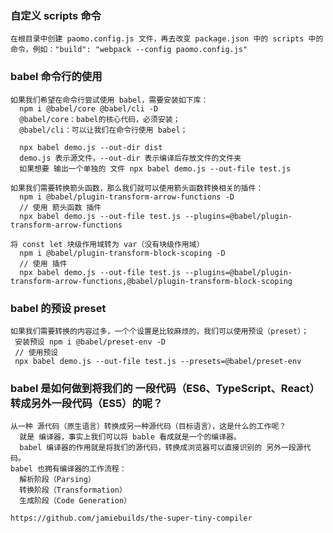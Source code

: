 ### 自定义 scripts 命令
    在根目录中创建 paomo.config.js 文件，再去改变 package.json 中的 scripts 中的命令，例如："build": "webpack --config paomo.config.js"

### babel 命令行的使用
    如果我们希望在命令行尝试使用 babel，需要安装如下库：
      npm i @babel/core @babel/cli -D
      @babel/core：babel的核心代码，必须安装；
      @babel/cli：可以让我们在命令行使用 babel；

      npx babel demo.js --out-dir dist
      demo.js 表示源文件，--out-dir 表示编译后存放文件的文件夹
      如果想要 输出一个单独的 文件 npx babel demo.js --out-file test.js
    
    如果我们需要转换箭头函数，那么我们就可以使用箭头函数转换相关的插件：
      npm i @babel/plugin-transform-arrow-functions -D
      // 使用 箭头函数 插件
      npx babel demo.js --out-file test.js --plugins=@babel/plugin-transform-arrow-functions

    将 const let 块级作用域转为 var（没有块级作用域）
      npm i @babel/plugin-transform-block-scoping -D
      // 使用 插件
      npx babel demo.js --out-file test.js --plugins=@babel/plugin-transform-arrow-functions,@babel/plugin-transform-block-scoping   

 ### babel 的预设 preset
    如果我们需要转换的内容过多，一个个设置是比较麻烦的，我们可以使用预设（preset）；
     安装预设 npm i @babel/preset-env -D
     // 使用预设
     npx babel demo.js --out-file test.js --presets=@babel/preset-env
  
  ### babel 是如何做到将我们的 一段代码（ES6、TypeScript、React）转成另外一段代码（ES5）的呢？
    从一种 源代码（原生语言）转换成另一种源代码（目标语言），这是什么的工作呢？
      就是 编译器，事实上我们可以将 bable 看成就是一个的编译器。
      babel 编译器的作用就是将我们的源代码，转换成浏览器可以直接识别的 另外一段源代码。
    babel 也拥有编译器的工作流程：
      解析阶段（Parsing）
      转换阶段（Transformation）      
      生成阶段（Code Generation）
    
    https://github.com/jamiebuilds/the-super-tiny-compiler

